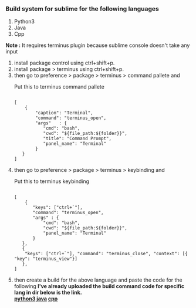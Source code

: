 <h3>Build system for sublime for the following languages</h3>
<ol>
<li>Python3</li>
<li>Java</li>
<li>Cpp</li>
</ol>

<p><b>Note :</b> It requires terminus plugin because sublime console doesn't take any input</p>
<ol>
<li>install package control using ctrl+shift+p.</li>
<li>install package > terminus using ctrl+shift+p.</li>
<li>then go to preference > package > terminus > command pallete and
<p>Put this to terminus command pallete</p>
<code>
[
	{
        "caption": "Terminal",
        "command": "terminus_open",
        "args"   : {
           "cmd": "bash",
           "cwd": "${file_path:${folder}}",
           "title": "Command Prompt",
           "panel_name": "Terminal"
        }
   }
]

</code>
</li>
<li>then go to preference > package > terminus > keybinding and
<p>Put this to terminus keybinding</p>
<code>
[
	{
       "keys": ["ctrl+`"],
       "command": "terminus_open",
       "args" : {
           "cmd": "bash",
           "cwd": "${file_path:${folder}}",
           "panel_name": "Terminal"
       }
   },
   { 
    "keys": ["ctrl+`"], "command": "terminus_close", "context": [{ "key": "terminus_view"}]
   },   
]

</code>
</li>
<li>then create a build for the above language and paste the code for the following <b>I've already uploaded the build command code for specific lang in dir below is the link.<br>
<a href="https://github.com/moyasir/build-system-for-sublime/blob/main/Python3.sublime-build">python3</a>
<a href="https://github.com/moyasir/build-system-for-sublime/blob/main/Java.sublime-build">java</a>
<a href="https://github.com/moyasir/build-system-for-sublime/blob/main/cpp.sublime-build">cpp</a>	
</li>
</ol>






